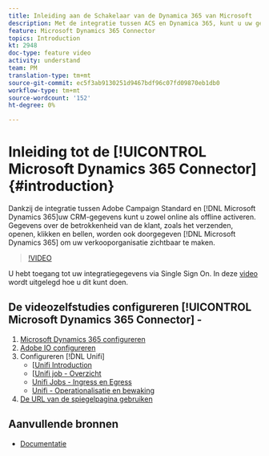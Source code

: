 ```yaml
---
title: Inleiding aan de Schakelaar van de Dynamica 365 van Microsoft
description: Met de integratie tussen ACS en Dynamica 365, kunt u uw gegevens van CRM op zowel online als off-line kanalen activeren. Gegevens over de betrokkenheid van de klant, zoals verzenden, openen, klikken en stuitingen, worden ook doorgegeven aan Dynamics 365 om uw verkooporganisatie zichtbaar te maken.
feature: Microsoft Dynamics 365 Connector
topics: Introduction
kt: 2948
doc-type: feature video
activity: understand
team: PM
translation-type: tm+mt
source-git-commit: ec5f3ab9130251d9467bdf96c07fd09870eb1db0
workflow-type: tm+mt
source-wordcount: '152'
ht-degree: 0%

---
```



# Inleiding tot de [!UICONTROL Microsoft Dynamics 365 Connector] {#introduction}

Dankzij de integratie tussen Adobe Campaign Standard en [!DNL Microsoft Dynamics 365]uw CRM-gegevens kunt u zowel online als offline activeren. Gegevens over de betrokkenheid van de klant, zoals het verzenden, openen, klikken en bellen, worden ook doorgegeven [!DNL Microsoft Dynamics 365] om uw verkooporganisatie zichtbaar te maken.

>[!VIDEO](https://video.tv.adobe.com/v/27975?quality=12)

U hebt toegang tot uw integratiegegevens via Single Sign On. In deze [video](/help/integrating/microsoft-dynamics-365-connector/single-sign-on.md) wordt uitgelegd hoe u dit kunt doen.

## De videozelfstudies configureren [!UICONTROL Microsoft Dynamics 365 Connector] -

1. [Microsoft Dynamics 365 configureren](/help/integrating/microsoft-dynamics-365-connector/configure-microsoft-dynamics-365.md)
2. [Adobe IO configureren](/help/integrating/microsoft-dynamics-365-connector/configure-adobe-io.md)
3. Configureren [!DNL Unifi]
   * [[Unifi Introduction](/help/integrating/microsoft-dynamics-365-connector/configure-unifi-introduction.md)
   * [[Unifi job - Overzicht](/help/integrating/microsoft-dynamics-365-connector/configure-unifi-jobs-overview.md)
   * [Unifi Jobs - Ingress en Egress](/help/integrating/microsoft-dynamics-365-connector/configure-unifi-jobs-ingress-egress.md)
   * [Unifi - Operationalisatie en bewaking](/help/integrating/microsoft-dynamics-365-connector/configure-unifi-operalization-and-monitoring.md)
4. [De URL van de spiegelpagina gebruiken](/help/integrating/microsoft-dynamics-365-connector/mirror-page-url.md)

## Aanvullende bronnen

* [Documentatie](https://docs.adobe.com/content/help/en/campaign-standard/using/integrating-with-adobe-cloud/campaign-and-microsoft-dynamics-365/working-with-campaign-standard-and-ms-dynamics/working-with-campaign-standard-and-microsoft-dynamics-365.html)
